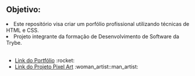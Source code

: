 ## Objetivo:

<li> Este repositório visa criar um porfólio profissional utilizando técnicas de HTML e CSS.</li>

<li> Projeto integrante da formação de Desenvolvimento de Software da Trybe.</li>
<br>

<ul>
  <li><a href="https://gabrielmirandabr.github.io/" target="_blank">Link do Portfólio</a> :rocket:</li>
  <li><a href="https://gabrielmirandabr.github.io/projects/pixels-art/" target="_blank">Link do Projeto Pixel Art</a> :woman_artist::man_artist:</li>
</ul>
  
